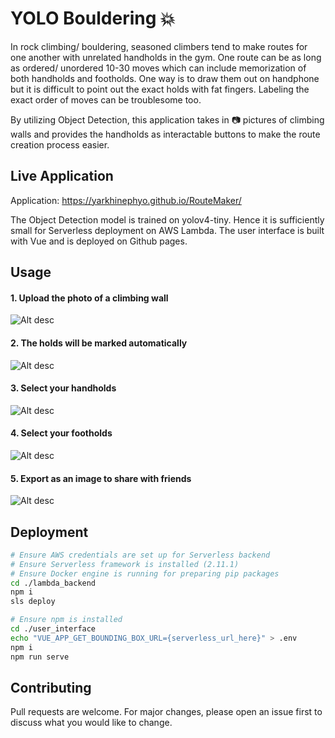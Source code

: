 # YOLO Bouldering :boom:

In rock climbing/ bouldering, seasoned climbers tend to make routes for one another with unrelated handholds in the gym. One route can be as long as ordered/ unordered 10-30 moves which can include memorization of both handholds and footholds. One way is to draw them out on handphone but it is difficult to point out the exact holds with fat fingers. Labeling the exact order of moves can be troublesome too.

By utilizing Object Detection, this application takes in :camera: pictures of climbing walls and provides the handholds as interactable buttons to make the route creation process easier. 

## Live Application

Application: https://yarkhinephyo.github.io/RouteMaker/

The Object Detection model is trained on yolov4-tiny. Hence it is sufficiently small for Serverless deployment on AWS Lambda. The user interface is built with Vue and is deployed on Github pages.

## Usage
#### 1. Upload the photo of a climbing wall
![Alt desc](https://raw.githubusercontent.com/yarkhinephyo/yolo_bouldering/main/docs/Screenshot_1.jpg)

#### 2. The holds will be marked automatically
![Alt desc](https://raw.githubusercontent.com/yarkhinephyo/yolo_bouldering/main/docs/Screenshot_2.jpg)

#### 3. Select your handholds
![Alt desc](https://raw.githubusercontent.com/yarkhinephyo/yolo_bouldering/main/docs/Screenshot_3.jpg)

#### 4. Select your footholds
![Alt desc](https://raw.githubusercontent.com/yarkhinephyo/yolo_bouldering/main/docs/Screenshot_4.jpg)

#### 5. Export as an image to share with friends
![Alt desc](https://raw.githubusercontent.com/yarkhinephyo/yolo_bouldering/main/docs/Screenshot_5.jpg)


## Deployment

```bash
# Ensure AWS credentials are set up for Serverless backend
# Ensure Serverless framework is installed (2.11.1)
# Ensure Docker engine is running for preparing pip packages
cd ./lambda_backend
npm i
sls deploy

# Ensure npm is installed
cd ./user_interface
echo "VUE_APP_GET_BOUNDING_BOX_URL={serverless_url_here}" > .env
npm i
npm run serve
```

## Contributing
Pull requests are welcome. For major changes, please open an issue first to discuss what you would like to change.